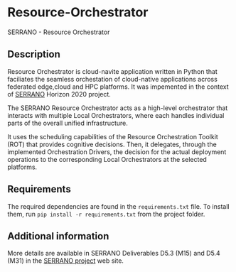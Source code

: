 # Resource-Orchestrator
SERRANO - Resource Orchestrator

## Description

Resource Orchestrator is cloud-navite application written in Python that faciliates the seamless orchestation of cloud-native applications across federated edge,cloud and HPC platforms. It was impemented in the context of [SERRANO](https://ict-serrano.eu) Horizon 2020 project.

The SERRANO Resource Orchestrator acts as a high-level orchestrator that interacts with multiple Local Orchestrators, where each handles individual parts of the overall unified infrastructure. 

It uses the scheduling capabilities of the Resource Orchestration Toolkit (ROT) that provides cognitive decisions. Then, it delegates, through the implemented Orchestration Drivers, the decision for the actual deployment operations to the corresponding Local Orchestrators at the selected platforms. 


## Requirements
The required dependencies are found in the `requirements.txt` file. To install them, run `pip install -r requirements.txt` from the project folder.


## Additional information

More details are available in SERRANO Deliverables D5.3 (M15) and D5.4 (M31) in the [SERRANO project](https://ict-serrano.eu/deliverables/) web site.



